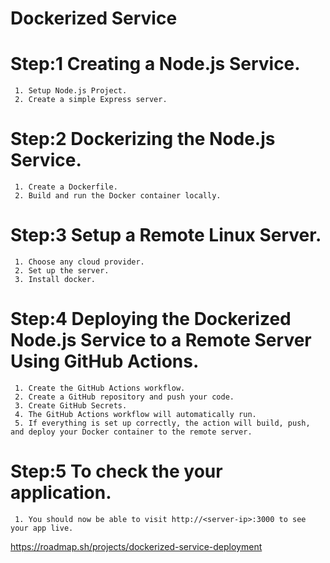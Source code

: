 # Dockerized Service
# Step:1 Creating a Node.js Service.
     1. Setup Node.js Project.
     2. Create a simple Express server.
# Step:2 Dockerizing the Node.js Service.
     1. Create a Dockerfile.
     2. Build and run the Docker container locally.
# Step:3 Setup a Remote Linux Server.
     1. Choose any cloud provider.
     2. Set up the server.
     3. Install docker.
# Step:4 Deploying the Dockerized Node.js Service to a Remote Server Using GitHub Actions.
     1. Create the GitHub Actions workflow.
     2. Create a GitHub repository and push your code.
     3. Create GitHub Secrets.
     4. The GitHub Actions workflow will automatically run.
     5. If everything is set up correctly, the action will build, push, and deploy your Docker container to the remote server.
# Step:5 To check the your application.
     1. You should now be able to visit http://<server-ip>:3000 to see your app live.


  https://roadmap.sh/projects/dockerized-service-deployment
     
